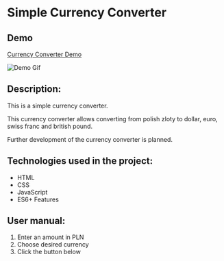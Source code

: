 # Simple Currency Converter

## Demo
[Currency Converter Demo](https://dawid-noszczynski.github.io/currency-calculator/)

![Demo Gif](https://drive.google.com/uc?export=download&id=1xvvec7IEqN3GivyaHpZ277p0YU2O60yt)

## Description:

This is a simple currency converter. 

This currency converter allows converting from polish zloty to dollar, euro, swiss franc and british pound. 

Further development of the currency converter is planned.

## Technologies used in the project: 

- HTML
- CSS
- JavaScript
- ES6+ Features

## User manual: 

1.  Enter an amount in PLN
2. Choose desired currency
3. Click the button below







